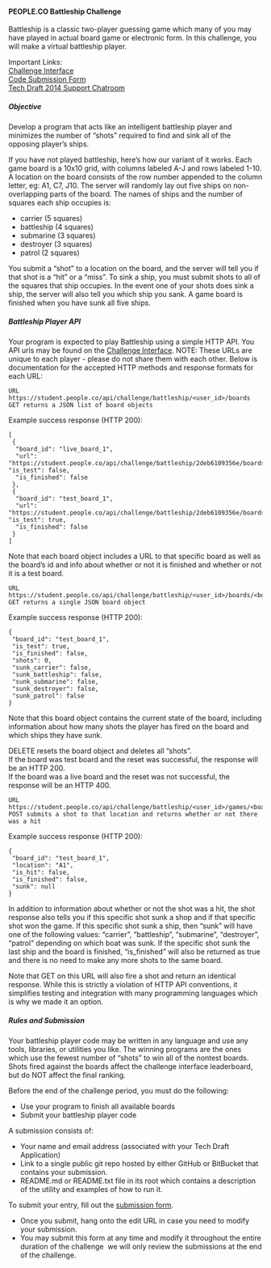 #### PEOPLE.CO Battleship Challenge

Battleship is a classic two­-player guessing game which many of you may have played in actual board game or electronic form. In this challenge, you will make a virtual battleship player.

Important Links:  
[Challenge Interface](https://student.people.co/#/home/battleship2014)  
[Code Submission Form](https://docs.google.com/a/nvs.io/forms/d/11k06x4EE6ZPURWoiblV-ybr_KF2M8JOMK7OZMTYcSmU/viewform)  
[Tech Draft 2014 Support Chatroom](https://www.hipchat.com/g9Yih0LlG)  

##### Objective

Develop a program that acts like an intelligent battleship player and minimizes the number of “shots” required to find and sink all of the opposing player’s ships.

If you have not played battleship, here’s how our variant of it works. Each game board is a 10x10 grid, with columns labeled A-J and rows labeled 1-10. A location on the board consists of the row number appended to the column letter, eg: A1, C7, J10. The server will randomly lay out five ships on non-overlapping parts of the board. The names of ships and the number of squares each ship occupies is:
- carrier (5 squares)
- battleship (4 squares)
- submarine (3 squares)
- destroyer (3 squares)
- patrol (2 squares)

You submit a “shot” to a location on the board, and the server will tell you if that shot is a “hit” or a “miss”. To sink a ship, you must submit shots to all of the squares that ship occupies. In the event one of your shots does sink a ship, the server will also tell you which ship you sank. A game board is finished when you have sunk all five ships.

##### Battleship Player API

Your program is expected to play Battleship using a simple HTTP API. You API urls may be found on the [Challenge Interface](https://student.people.co/#/home/battleship2014). NOTE: These URLs are unique to each player - please do not share them with each other. Below is documentation for the accepted HTTP methods and response formats for each URL:

```
URL https://student.people.co/api/challenge/battleship/<user_id>/boards  
GET returns a JSON list of board objects  
```

Example success response (HTTP 200):

```
[
 {
  "board_id": "live_board_1",
  "url": "https://student.people.co/api/challenge/battleship/2deb6109356e/boards/live_board_1", "is_test": false,
  "is_finished": false
 },
 {
  "board_id": "test_board_1",
  "url": "https://student.people.co/api/challenge/battleship/2deb6109356e/boards/test_board_1", "is_test": true,
  "is_finished": false
 }
]
```

Note that each board object includes a URL to that specific board as well as the board’s id and info about whether or not it is finished and whether or not it is a test board.

```
URL https://student.people.co/api/challenge/battleship/<user_id>/boards/<board_id>  
GET returns a single JSON board object  
```

Example success response (HTTP 200):

```
{
 "board_id": "test_board_1",  
 "is_test": true,  
 "is_finished": false,  
 "shots": 0,  
 "sunk_carrier": false,  
 "sunk_battleship": false,  
 "sunk_submarine": false,  
 "sunk_destroyer": false,  
 "sunk_patrol": false  
}
```

Note that this board object contains the current state of the board, including information about how many shots the player has fired on the board and which ships they have sunk.

DELETE resets the board object and deletes all “shots”.  
If the board was test board and the reset was successful, the response will be an HTTP 200.  
If the board was a live board and the reset was not successful, the response will be an HTTP 400.  

```
URL https://student.people.co/api/challenge/battleship/<user_id>/games/<board_id>/<shot_location>  
POST submits a shot to that location and returns whether or not there was a hit  
```

Example success response (HTTP 200):

```
{
 "board_id": "test_board_1",  
 "location": "A1",  
 "is_hit": false,  
 "is_finished": false,  
 "sunk": null  
}
```

In addition to information about whether or not the shot was a hit, the shot response also tells you if this specific shot sunk a shop and if that specific shot won the game. If this specific shot sunk a ship, then “sunk” will have one of the following values: “carrier”, “battleship”, “submarine”, “destroyer”, “patrol” depending on which boat was sunk. If the specific shot sunk the last ship and the board is finished, “is_finished” will also be returned as true and there is no need to make any more shots to the same board.

Note that GET on this URL will also fire a shot and return an identical response. While this is strictly a violation
of HTTP API conventions, it simplifies testing and integration with many programming languages which is why we made it an option.

##### Rules and Submission

Your battleship player code may be written in any language and use any tools, libraries, or utilities you like. The winning programs are the ones which use the fewest number of “shots” to win all of the non­test boards. Shots fired against the boards affect the challenge interface leaderboard, but do NOT affect the final ranking.  

Before the end of the challenge period, you must do the following:
- Use your program to finish all available boards
- Submit your battleship player code

A submission consists of:
- Your name and email address (associated with your Tech Draft Application)
- Link to a single public git repo hosted by either GitHub or BitBucket that contains your submission.
- README.md or README.txt file in its root which contains a description of the utility and examples of how to run it.

To submit your entry, fill out the [submission form](https://docs.google.com/a/people.co/forms/d/11k06x4EE6ZPURWoiblV-ybr_KF2M8JOMK7OZMTYcSmU/viewform).
- Once you submit, hang onto the edit URL in case you need to modify your submission.
- You may submit this form at any time and modify it throughout the entire duration of the
challenge ­ we will only review the submissions at the end of the challenge.







